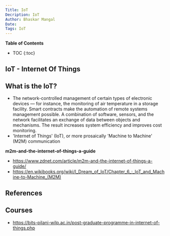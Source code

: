 ```yaml
---
Title: IoT
Decription: IoT
Author: Bhaskar Mangal
Date: 
Tags: IoT
---
```


**Table of Contents**
* TOC
{:toc}


## IoT - Internet Of Things

## What is the IoT?
- The network-controlled management of certain types of electronic devices — for instance, the monitoring of air temperature in a storage facility. Smart contracts make the automation of remote systems management possible. A combination of software, sensors, and the network facilitates an exchange of data between objects and mechanisms. The result increases system efficiency and improves cost monitoring.
- 'Internet of Things' (IoT), or more prosaically 'Machine to Machine' (M2M) communication



**m2m-and-the-internet-of-things-a-guide**
- https://www.zdnet.com/article/m2m-and-the-internet-of-things-a-guide/
- https://en.wikibooks.org/wiki/I_Dream_of_IoT/Chapter_6_:_IoT_and_Machine-to-Machine_(M2M)

## References

## Courses
- https://bits-pilani-wilp.ac.in/post-graduate-programme-in-internet-of-things.php